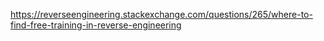 https://reverseengineering.stackexchange.com/questions/265/where-to-find-free-training-in-reverse-engineering